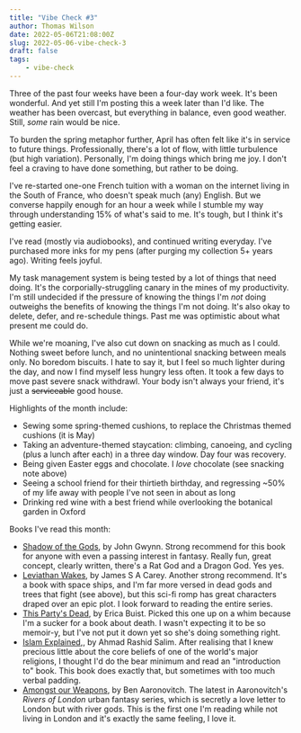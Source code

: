 ```yaml
---
title: "Vibe Check #3"
author: Thomas Wilson
date: 2022-05-06T21:08:00Z
slug: 2022-05-06-vibe-check-3
draft: false
tags: 
    - vibe-check
---
```


Three of the past four weeks have been a four-day work week.  It's been wonderful.  And yet still I'm posting this a week later than I'd like.  The weather has been overcast, but everything in balance, even good weather.  Still, _some_ rain would be nice.

To burden the spring metaphor further, April has often felt like it's in service to future things.  Professionally, there's a lot of flow, with little turbulence (but high variation).  Personally, I'm doing things which bring me joy.  I don't feel a craving to have done something, but rather to be doing.

I've re-started one-one French tuition with a woman on the internet living in the South of France, who doesn't speak much (any) English.  But we converse happily enough for an hour a week while I stumble my way through understanding 15% of what's said to me.  It's tough, but I think it's getting easier.

I've read (mostly via audiobooks), and continued writing everyday.  I've purchased more inks for my pens (after purging my collection 5+ years ago).  Writing feels joyful.

My task management system is being tested by a lot of things that need doing.  It's the corporially-struggling canary in the mines of my productivity.  I'm still undecided if the pressure of knowing the things I'm _not_ doing outweighs the benefits of knowing the things I'm not doing.  It's also okay to delete, defer, and re-schedule things.  Past me was optimistic about what present me could do.

While we're moaning, I've also cut down on snacking as much as I could.  Nothing sweet before lunch, and no unintentional snacking between meals only.  No boredom biscuits.  I hate to say it, but I feel so much lighter during the day, and now I find myself less hungry less often. It took a few days to move past severe snack withdrawl.  Your body isn't always your friend, it's just a ~~serviceable~~ good house.

Highlights of the month include: 

- Sewing some spring-themed cushions, to replace the Christmas themed cushions (it is May)
- Taking an adventure-themed staycation: climbing, canoeing, and cycling (plus a lunch after each) in a three day window.  Day four was recovery.
- Being given Easter eggs and chocolate.  I _love_ chocolate (see snacking note above)
- Seeing a school friend for their thirtieth birthday, and regressing ~50% of my life away with people I've not seen in about as long
- Drinking red wine with a best friend while overlooking the botanical garden in Oxford

Books I've read this month:

- [Shadow of the Gods](https://www.hive.co.uk/Product/John-Gwynne/The-Shadow-of-the-Gods/25534879), by John Gwynn.  Strong recommend for this book for anyone with even a passing interest in fantasy.  Really fun, great concept, clearly written, there's a Rat God and a Dragon God.  Yes yes.
- [Leviathan Wakes](https://www.hive.co.uk/Product/James-S-A-Corey/Leviathan-Wakes--Book-1-of-the-Expanse-now-a-Prime-Original-series/6888165), by James S A Carey.  Another strong recommend.  It's a book with space ships, and I'm far more versed in dead gods and trees that fight (see above), but this sci-fi romp has great characters draped over an epic plot.  I look forward to reading the entire series.
- [This Party's Dead](https://www.hive.co.uk/Product/Erica-Buist/This-Partys-Dead--Grief-Joy-and-Spilled-Rum-at-the-Worlds-Death-Festivals/26655491), by Erica Buist.  Picked this one up on a whim because I'm a sucker for a book about death.  I wasn't expecting it to be so memoir-y, but I've not put it down yet so she's doing something right.
- [Islam Explained](https://blackwells.co.uk/bookshop/product/Islam-Explained-by-Ahmad-Rashid-Salim-author/9781646113231),, by Ahmad Rashid Salim.  After realising that I knew precious little about the core beliefs of one of the world's major religions, I thought I'd do the bear minimum and read an "introduction to" book.  This book does exactly that, but sometimes with too much verbal padding.
- [Amongst our Weapons](https://www.hive.co.uk/Product/Ben-Aaronovitch/Amongst-Our-Weapons--The-Brand-New-Rivers-Of-London-Novel/26655429), by Ben Aaronovitch.  The latest in Aaronovitch's *Rivers of London* urban fantasy series, which is secretly a love letter to London but with river gods.  This is the first one I'm reading while not living in London and it's exactly the same feeling, I love it.
